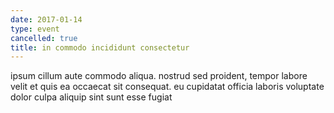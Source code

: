 ```yaml
---
date: 2017-01-14
type: event
cancelled: true
title: in commodo incididunt consectetur
---
```

ipsum cillum aute commodo aliqua. nostrud sed proident, tempor labore velit et quis ea occaecat sit consequat. eu cupidatat officia laboris voluptate dolor culpa aliquip sint sunt esse fugiat